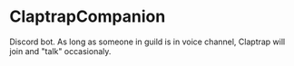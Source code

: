 # ClaptrapCompanion
Discord bot. As long as someone in guild is in voice channel, Claptrap will join and "talk" occasionaly.

